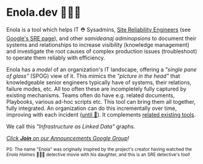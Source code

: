 <!--
    SPDX-License-Identifier: Apache-2.0

    Copyright 2023-2024 The Enola <https://enola.dev> Authors

    Licensed under the Apache License, Version 2.0 (the "License");
    you may not use this file except in compliance with the License.
    You may obtain a copy of the License at

        https://www.apache.org/licenses/LICENSE-2.0

    Unless required by applicable law or agreed to in writing, software
    distributed under the License is distributed on an "AS IS" BASIS,
    WITHOUT WARRANTIES OR CONDITIONS OF ANY KIND, either express or implied.
    See the License for the specific language governing permissions and
    limitations under the License.
-->

# Enola.dev 🕵🏾‍♀️

Enola is a tool which helps IT ⛑️ Sysadmins,
[Site Reliability Engineers](https://en.wikipedia.org/wiki/Site_reliability_engineering)
(see [Google's SRE page](https://sre.google)), and other _samideanaj adminopsions_ to
document their systems and relationships to increase visibility (knowledge management)
and investigate the root causes of complex production issues (troubleshoot)
to operate them reliably with efficiency.

Enola has a _model_ of an organization's IT landscape,
offering a _"single pane of glass"_ (SPOG) view of it.
This mimics the _"picture in the head"_ that knowledgeable senior engineers
typically have of systems, their relations, failure modes, etc. All too often
these are incompletely fully captured by existing mechanisms. Teams often do
have e.g. related documents, Playbooks, various ad-hoc scripts etc.
This tool can bring them all together, fully integrated. An organization can
do this incrementally over time, improving with each incident
([until 🔮](concepts/singularity.md)).
It complements [related existing tools](concepts/other.md).

We call this _"Infrastructure as Linked Data"_ graphs.

_[Click **_Join_** on our Announcements Google Group](https://groups.google.com/g/enoladev-announcements)!_

<!-- Due to its inherently modular underlying technical framework, its internal data model is highly extensible to a variety
of environments by modeling concepts from private environments and writing bespoke custom API connectors for in-house setups. -->

<!-- TODO The actual usage of [the underlying core](core.md) can be illustrated e.g. by its [Kubernetes Edition](k8s/index.md). -->

<sub>PS: The name "Enola" was originally inspired by the project's creator having watched the _Enola
Holmes_ 🕵🏾‍♀️ detective movie with his daughter, and this is an SRE detective's tool!</sub>

<script type="application/ld+json">
{% include "models/enola.dev.jsonld" %}
</script>
